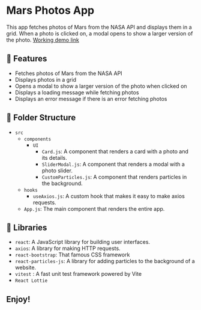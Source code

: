 # Mars Photos App
This app fetches photos of Mars from the NASA API and displays them in a grid. When a photo is clicked on, a modal opens to show a larger version of the photo.
[Working demo link](https://mars-photos.onrender.com/)


## 🔭 Features
- Fetches photos of Mars from the NASA API
- Displays photos in a grid
- Opens a modal to show a larger version of the photo when clicked on
- Displays a loading message while fetching photos
- Displays an error message if there is an error fetching photos

## 📂 Folder Structure
- `src`
  - `components`
    - `UI`
      - `Card.js`: A component that renders a card with a photo and its details.
      - `SliderModal.js`: A component that renders a modal with a photo slider.
      - `CustomParticles.js`: A component that renders particles in the background.
  - `hooks`
    - `useAxios.js`: A custom hook that makes it easy to make axios requests.
  - `App.js`: The main component that renders the entire app.

## 📃 Libraries
- `react`: A JavaScript library for building user interfaces.
- `axios`: A library for making HTTP requests.
- `react-bootstrap`: That famous CSS framework
- `react-particles-js`: A library for adding particles to the background of a website.
- `vitest` : A fast unit test framework powered by Vite
- `React Lottie`


## 
## Enjoy!

